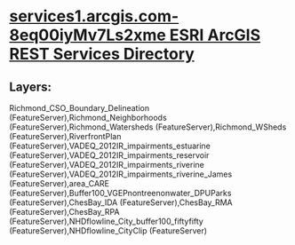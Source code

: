 # [services1.arcgis.com-8eq00iyMv7Ls2xme ESRI ArcGIS REST Services Directory](https://services1.arcgis.com/8eq00iyMv7Ls2xme/ArcGIS/rest/services)  

## Layers:  
Richmond_CSO_Boundary_Delineation (FeatureServer),Richmond_Neighborhoods (FeatureServer),Richmond_Watersheds (FeatureServer),Richmond_WSheds (FeatureServer),RiverfrontPlan (FeatureServer),VADEQ_2012IR_impairments_estuarine (FeatureServer),VADEQ_2012IR_impairments_reservoir (FeatureServer),VADEQ_2012IR_impairments_riverine (FeatureServer),VADEQ_2012IR_impairments_riverine_James (FeatureServer),area_CARE (FeatureServer),Buffer100_VGEPnontreenonwater_DPUParks (FeatureServer),ChesBay_IDA (FeatureServer),ChesBay_RMA (FeatureServer),ChesBay_RPA (FeatureServer),NHDflowline_City_buffer100_fiftyfifty (FeatureServer),NHDflowline_CityClip (FeatureServer)